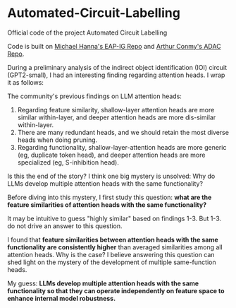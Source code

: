 # Automated-Circuit-Labelling
Official code of the project Automated Circuit Labelling

Code is built on [Michael Hanna's EAP-IG Repo](https://github.com/hannamw/eap-ig) and [Arthur Conmy's ADAC Repo](https://github.com/ArthurConmy/Automatic-Circuit-Discovery).

During a preliminary analysis of the indirect object identification (IOI) circuit (GPT2-small), I had an interesting finding regarding attention heads. I wrap it as follows:

The community's previous findings on LLM attention heads:
1. Regarding feature similarity, shallow-layer attention heads are more similar within-layer, and deeper attention heads are more dis-similar within-layer.
2. There are many redundant heads, and we should retain the most diverse heads when doing pruning.
3. Regarding functionality, shallow-layer-attention heads are more generic (eg, duplicate token head), and deeper attention heads are more specialized (eg, S-inhibition head).

Is this the end of the story? 
I think one big mystery is unsolved: Why do LLMs develop multiple attention heads with the same functionality?

Before diving into this mystery, I first study this question: **what are the feature similarities of attention heads with the same functionality?**

It may be intuitive to guess "highly similar" based on findings 1-3. But 1-3. do not drive an answer to this question. 

I found that **feature similarities between attention heads with the same functionality are consistently higher** than averaged similarities among all attention heads. Why is the case? I believe answering this question can shed light on the mystery of the development of multiple same-function heads.

My guess: **LLMs develop multiple attention heads with the same functionality so that they can operate independently on feature space to enhance internal model robustness.**
